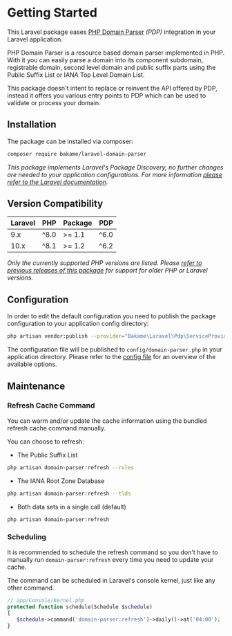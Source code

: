# Getting Started

This Laravel package eases [PHP Domain Parser](https://github.com/jeremykendall/php-domain-parser) _(PDP)_ integration in your Laravel application.

PHP Domain Parser is a resource based domain parser implemented in PHP. With it you can easily parse a domain into its component subdomain, registrable domain, second level domain and public suffix parts using the Public Suffix List or IANA Top Level Domain List.

This package doesn't intent to replace or reinvent the API offered by PDP, instead it offers you various entry points to PDP which can be used to validate or process your domain.

## Installation

The package can be installed via composer:

```bash
composer require bakame/laravel-domain-parser
```

*This package implements Laravel's Package Discovery, no further changes are needed to your application configurations. For more information [please refer to the Laravel documentation](https://laravel.com/docs/packages#package-discovery).*

## Version Compatibility

| Laravel | PHP            | Package | PDP  |
| ------- | -------------- | ------- | ---- |
| 9.x     | ^8.0           | >= 1.1  | ^6.0 |
| 10.x    | ^8.1           | >= 1.2  | ^6.2 |

*Only the currently supported PHP versions are listed. Please [refer to previous releases of this package](https://github.com/kevindierkx/laravel-domain-parser/tags) for support for older PHP or Laravel versions.*

## Configuration

In order to edit the default configuration you need to publish the package configuration to your application config directory:

```bash
php artisan vendor:publish --provider="Bakame\Laravel\Pdp\ServiceProvider" --tag=config
```

The configuration file will be published to `config/domain-parser.php` in your application directory. Please refer to the [config file](https://github.com/kevindierkx/laravel-domain-parser/blob/master/config/domain-parser.php) for an overview of the available options.

## Maintenance

### Refresh Cache Command

You can warm and/or update the cache information using the bundled refresh cache command manually.

You can choose to refresh:

- The Public Suffix List

```bash
php artisan domain-parser:refresh --rules
```

- The IANA Root Zone Database

```bash
php artisan domain-parser:refresh --tlds
```

- Both data sets in a single call (default)

```bash
php artisan domain-parser:refresh
```

### Scheduling

It is recommended to schedule the refresh command so you don't have to manually run `domain-parser:refresh` every time you need to update your cache.

The command can be scheduled in Laravel's console kernel, just like any other command.

```php
// app/Console/Kernel.php
protected function schedule(Schedule $schedule)
{
   $schedule->command('domain-parser:refresh')->daily()->at('04:00');
}
```
